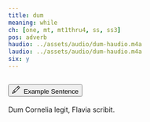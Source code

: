 ```yaml
---
title: dum
meaning: while
ch: [one, mt, mt1thru4, ss, ss3]
pos: adverb
haudio: ../assets/audio/dum-haudio.m4a
laudio: ../assets/audio/dum-haudio.m4a
six: y
---
```

<div class="accordion caro-accordion" id="accordionExample">
    <div class="accordion-item">
          <h2 class="accordion-header">
            <button class="accordion-button collapsed" type="button" data-bs-toggle="collapse" data-bs-target="#dum1" aria-expanded="false" aria-controls="dum1">
              <svg xmlns="http://www.w3.org/2000/svg" width="16" height="16" fill="currentColor" class="bi bi-pencil" viewBox="0 0 16 16"><path d="M12.146.146a.5.5 0 0 1 .708 0l3 3a.5.5 0 0 1 0 .708l-10 10a.5.5 0 0 1-.168.11l-5 2a.5.5 0 0 1-.65-.65l2-5a.5.5 0 0 1 .11-.168zM11.207 2.5 13.5 4.793 14.793 3.5 12.5 1.207zm1.586 3L10.5 3.207 4 9.707V10h.5a.5.5 0 0 1 .5.5v.5h.5a.5.5 0 0 1 .5.5v.5h.293zm-9.761 5.175-.106.106-1.528 3.821 3.821-1.528.106-.106A.5.5 0 0 1 5 12.5V12h-.5a.5.5 0 0 1-.5-.5V11h-.5a.5.5 0 0 1-.468-.325"/>
</svg>&#160; Example Sentence
            </button>
          </h2>
          <div id="dum1" class="accordion-collapse collapse">
            <div class="accordion-body">
              <a data-bs-toggle="tooltip" data-bs-title="while"><span class="{{ page.pos }}-underline">Dum</span></a> 
              Cornelia 
              <a data-bs-toggle="tooltip" data-bs-title="reads">legit</a>, 
              Flavia 
              <a data-bs-toggle="tooltip" data-bs-title="writes">scribit.</a> 
            </div>
          </div>
        </div>
</div>